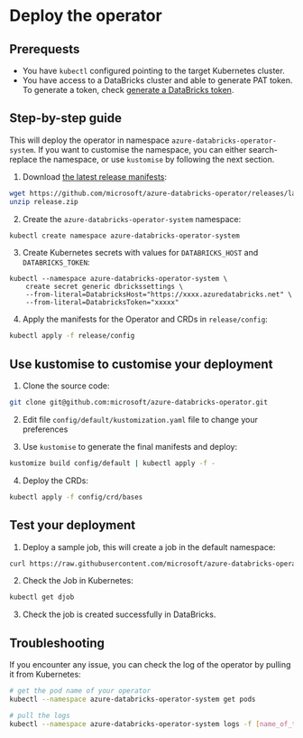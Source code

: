 # Deploy the operator

## Prerequests

- You have `kubectl` configured pointing to the target Kubernetes cluster.
- You have access to a DataBricks cluster and able to generate PAT token. To generate a token, check
  [generate a DataBricks token](https://docs.databricks.com/api/latest/authentication.html#generate-a-token).

## Step-by-step guide

This will deploy the operator in namespace `azure-databricks-operator-system`. If you want to customise
the namespace, you can either search-replace the namespace, or use `kustomise` by following the next
section.

1. Download [the latest release manifests](https://github.com/microsoft/azure-databricks-operator/releases):

```sh
wget https://github.com/microsoft/azure-databricks-operator/releases/latest/download/release.zip
unzip release.zip
```

2. Create the `azure-databricks-operator-system` namespace:

```sh
kubectl create namespace azure-databricks-operator-system
```

3. Create Kubernetes secrets with values for `DATABRICKS_HOST` and `DATABRICKS_TOKEN`:

```shell
kubectl --namespace azure-databricks-operator-system \
    create secret generic dbrickssettings \
    --from-literal=DatabricksHost="https://xxxx.azuredatabricks.net" \
    --from-literal=DatabricksToken="xxxxx"
```

4. Apply the manifests for the Operator and CRDs in `release/config`:

```sh
kubectl apply -f release/config
```

## Use kustomise to customise your deployment

1. Clone the source code:

```sh
git clone git@github.com:microsoft/azure-databricks-operator.git
```

2. Edit file `config/default/kustomization.yaml` file to change your preferences

3. Use `kustomise` to generate the final manifests and deploy:

```sh
kustomize build config/default | kubectl apply -f -
```

4. Deploy the CRDs:

```sh
kubectl apply -f config/crd/bases
```

## Test your deployment

1. Deploy a sample job, this will create a job in the default namespace:

```sh
curl https://raw.githubusercontent.com/microsoft/azure-databricks-operator/master/config/samples/databricks_v1beta1_djob.yaml | kubectl apply -f -
```

2. Check the Job in Kubernetes:

```sh
kubectl get djob
```

3. Check the job is created successfully in DataBricks.

## Troubleshooting

If you encounter any issue, you can check the log of the operator by pulling it from Kubernetes:

```sh
# get the pod name of your operator
kubectl --namespace azure-databricks-operator-system get pods

# pull the logs
kubectl --namespace azure-databricks-operator-system logs -f [name_of_the_operator_pod]
```
